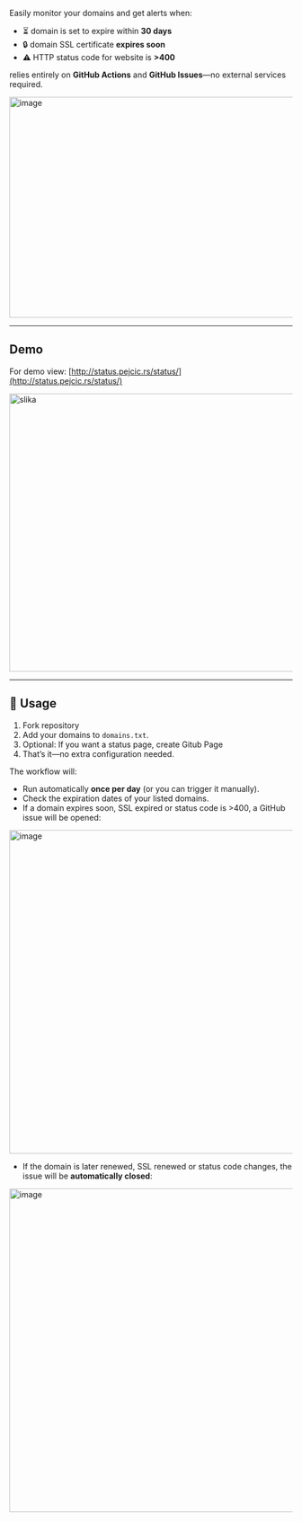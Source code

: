 Easily monitor your domains and get alerts when:

* ⏳ domain is set to expire within **30 days**
* 🔒 domain SSL certificate **expires soon**
* ⚠️ HTTP status code for website is **>400**

relies entirely on **GitHub Actions** and **GitHub Issues**—no external services required.

<img width="807" height="393" alt="image" src="https://github.com/user-attachments/assets/f9c53697-15c6-4c46-9ef3-00e663f62e7d" />  

---

## Demo

For demo view: [http://status.pejcic.rs/status/](http://status.pejcic.rs/status/)

<img width="1028" height="495" alt="slika" src="https://github.com/user-attachments/assets/735493ef-ecc4-4e48-8d58-334f5d2f0df2" />


---
## 🚀 Usage

1. Fork repository
2. Add your domains to `domains.txt`.
3. Optional: If you want a status page, create Gitub Page
4. That’s it—no extra configuration needed.

The workflow will:

* Run automatically **once per day** (or you can trigger it manually).
* Check the expiration dates of your listed domains.
* If a domain expires soon, SSL expired or status code is >400, a GitHub issue will be opened:

<img width="997" height="576" alt="image" src="https://github.com/user-attachments/assets/72823c59-20bb-4b74-8b1e-4d8b17085beb" />  

* If the domain is later renewed, SSL renewed or status code changes, the issue will be **automatically closed**:

<img width="997" height="576" alt="image" src="https://github.com/user-attachments/assets/14fe1bcd-068f-4ecb-b2ff-f1e568708ce1" />  
